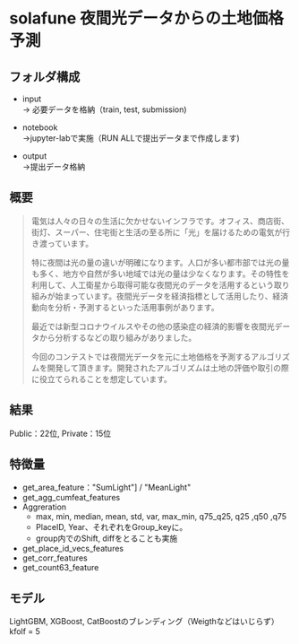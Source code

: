 # solafune 夜間光データからの土地価格予測  

## フォルダ構成  
* input  
  -> 必要データを格納（train, test, submission)
 
* notebook  
  ->jupyter-labで実施（RUN ALLで提出データまで作成します)
  
* output  
  ->提出データ格納
  
## 概要  
> 電気は人々の日々の生活に欠かせないインフラです。オフィス、商店街、街灯、スーパー、住宅街と生活の至る所に「光」を届けるための電気が行き渡っています。  
> 
> 特に夜間は光の量の違いが明確になります。人口が多い都市部では光の量も多く、地方や自然が多い地域では光の量は少なくなります。その特性を利用して、人工衛星から取得可能な夜間光のデータを活用するという取り組みが始まっています。夜間光データを経済指標として活用したり、経済動向を分析・予測するといった活用事例があります。  
> 
> 最近では新型コロナウイルスやその他の感染症の経済的影響を夜間光データから分析するなどの取り組みがありました。  
> 
> 今回のコンテストでは夜間光データを元に土地価格を予測するアルゴリズムを開発して頂きます。開発されたアルゴリズムは土地の評価や取引の際に役立てられることを想定しています。


## 結果  
Public：22位, Private：15位

## 特徴量  
* get_area_feature："SumLight"] / "MeanLight"
* get_agg_cumfeat_features
* Aggreration  
  * max, min, median, mean, std, var, max_min, q75_q25, q25 ,q50 ,q75  
  * PlaceID, Year、それぞれをGroup_keyに。
  * group内でのShift, diffをとることも実施
* get_place_id_vecs_features
* get_corr_features
* get_count63_feature


## モデル  
LightGBM, XGBoost, CatBoostのブレンディング（Weigthなどはいじらず）  
kfolf = 5  
